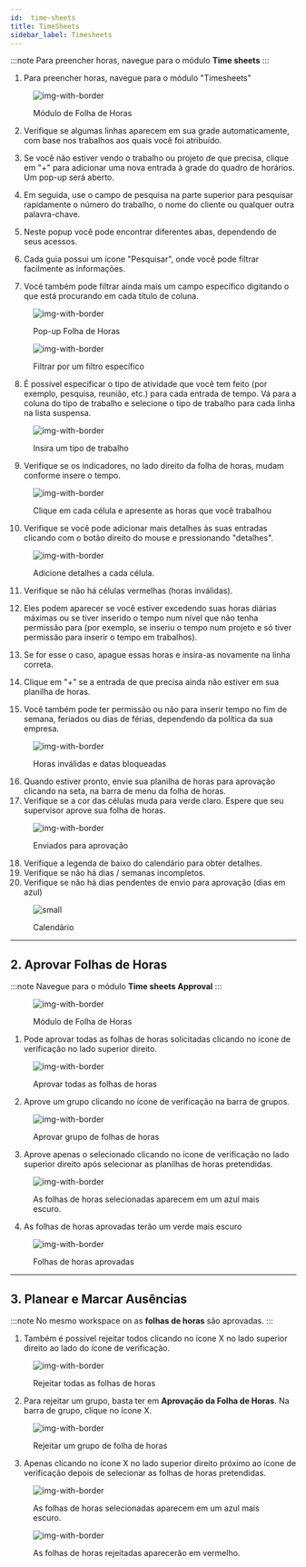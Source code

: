 ```yaml
---
id:  time-sheets
title: TimeSheets
sidebar_label: Timesheets
---
```


:::note 
Para preencher horas, navegue para o módulo **Time sheets**
:::

1. Para preencher horas, navegue para o módulo "Timesheets"

<figure>

![img-with-border](assets/timesheets/1-navigate-to-timesheet-module.png)
<figcaption>Módulo de Folha de Horas</figcaption>
</figure>

2. Verifique se algumas linhas aparecem em sua grade automaticamente, com base nos trabalhos aos quais você foi atribuído.

3. Se você não estiver vendo o trabalho ou projeto de que precisa, clique em "+" para adicionar uma nova entrada à grade do quadro de horários. Um pop-up será aberto.

4. Em seguida, use o campo de pesquisa na parte superior para pesquisar rapidamente o número do trabalho, o nome do cliente ou qualquer outra palavra-chave.

5. Neste popup você pode encontrar diferentes abas, dependendo de seus acessos.

6. Cada guia possui um ícone "Pesquisar", onde você pode filtrar facilmente as informações.

7. Você também pode filtrar ainda mais um campo específico digitando o que está procurando em cada título de coluna.

<figure>

![img-with-border](assets/timesheets/2-adding-suggestions.png)
<figcaption>Pop-up Folha de Horas</figcaption>
</figure>

<figure>

![img-with-border](assets/timesheets/3-searching-suggestions.png)
<figcaption>Filtrar por um filtro específico</figcaption>
</figure>


8. É possível especificar o tipo de atividade que você tem feito (por exemplo, pesquisa, reunião, etc.) para cada entrada de tempo. Vá para a coluna do tipo de trabalho e selecione o tipo de trabalho para cada linha na lista suspensa.

<figure>

![img-with-border](assets/timesheets/4-selecting-work-type.png)
<figcaption>Insira um tipo de trabalho</figcaption>
</figure>

  
9. Verifique se os indicadores, no lado direito da folha de horas, mudam conforme insere o tempo.

<figure>

![img-with-border](assets/timesheets/5-update-calendar.png)
<figcaption>Clique em cada célula e apresente as horas que você trabalhou</figcaption>
</figure>


10. Verifique se você pode adicionar mais detalhes às suas entradas clicando com o botão direito do mouse e pressionando "detalhes".

<figure>

![img-with-border](assets/timesheets/6-adding-details.png)
<figcaption>Adicione detalhes a cada célula.</figcaption>
</figure>



11. Verifique se não há células vermelhas (horas inválidas).

12. Eles podem aparecer se você estiver excedendo suas horas diárias máximas ou se tiver inserido o tempo num nível que não tenha permissão para (por exemplo, se inseriu o tempo num projeto e só tiver permissão para inserir o tempo em trabalhos).

13. Se for esse o caso, apague essas horas e insira-as novamente na linha correta.

14. Clique em "+" se a entrada de que precisa ainda não estiver em sua planilha de horas.

15. Você também pode ter permissão ou não para inserir tempo no fim de semana, feriados ou dias de férias, dependendo da política da sua empresa.

<figure>

![img-with-border](assets/timesheets/7-error-on-timesheets.png)
<figcaption>Horas inválidas e datas bloqueadas</figcaption>
</figure>
    

16. Quando estiver pronto, envie sua planilha de horas para aprovação clicando na seta, na barra de menu da folha de horas.
17. Verifique se a cor das células muda para verde claro. Espere que seu supervisor aprove sua folha de horas.

<figure>

![img-with-border](assets/timesheets/8-sending-for-approval.png)
<figcaption>Enviados para aprovação</figcaption>
</figure>
    

18. Verifique a legenda de baixo do calendário para obter detalhes.
19. Verifique se não há dias / semanas incompletos.
20. Verifique se não há dias pendentes de envio para aprovação (dias em azul)

<figure>

![small](assets/timesheets/9-calendar-overview.png)
<figcaption>Calendário</figcaption>
</figure>


---

## 2. Aprovar Folhas de Horas

:::note
Navegue para o módulo **Time sheets Approval**
:::

<figure>

![img-with-border](/img/responses/timesheets_to_approve_response.png)
<figcaption>Módulo de Folha de Horas</figcaption>
</figure>

1. Pode aprovar todas as folhas de horas solicitadas clicando no ícone de verificação no lado superior direito.

<figure>

![img-with-border](/img/responses/timesheets_approve_all_response.png)
<figcaption>Aprovar todas as folhas de horas</figcaption>
</figure>

2. Aprove um grupo clicando no ícone de verificação na barra de grupos.

<figure>

![img-with-border](/img/responses/timesheets_approve_group_response.png)
<figcaption>Aprovar grupo de folhas de horas</figcaption>
</figure>

3. Aprove apenas o selecionado clicando no ícone de verificação no lado superior direito após selecionar as planilhas de horas pretendidas.

<figure>

![img-with-border](/img/responses/timesheets_approve_selected_response.png)
<figcaption>As folhas de horas selecionadas aparecem em um azul mais escuro.</figcaption>
</figure>

4. As folhas de horas aprovadas terão um verde mais escuro

<figure>

![img-with-border](/img/responses/timesheets_approved_response.png)
<figcaption>Folhas de horas aprovadas</figcaption>
</figure>

---

## 3. Planear e Marcar Ausências

:::note
No mesmo workspace on as **folhas de horas** são aprovadas.
:::

1. Também é possível rejeitar todos clicando no ícone X no lado superior direito ao lado do ícone de verificação.

<figure>

![img-with-border](/img/responses/timesheets_reject_all_response.png)
<figcaption>Rejeitar todas as folhas de horas</figcaption>
</figure>

2. Para rejeitar um grupo, basta ter em **Aprovação da Folha de Horas**. Na barra de grupo, clique no ícone X.

<figure>

![img-with-border](/img/responses/timesheets_reject_group_response.png)
<figcaption>Rejeitar um grupo de folha de horas</figcaption>
</figure>

3. Apenas clicando no ícone X no lado superior direito próximo ao ícone de verificação depois de selecionar as folhas de horas pretendidas.

<figure>

![img-with-border](/img/responses/timesheets_reject_selected_response.png)
<figcaption>As folhas de horas selecionadas aparecem em um azul mais escuro.</figcaption>
</figure>

<figure>

![img-with-border](/img/responses/timesheets_rejected_response.png)
<figcaption>As folhas de horas rejeitadas aparecerão em vermelho.</figcaption>
</figure>
